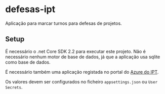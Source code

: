 # defesas-ipt

Aplicação para marcar turnos para defesas de projetos.

## Setup

É necessário o .net Core SDK 2.2 para executar este projeto. Não é necessário nenhum motor de base de dados, já que a aplicação usa sqlite como base de dados.

É necessário também uma aplicação registada no portal do [Azure do IPT](https://portal.azure.com/#blade/Microsoft_AAD_IAM/ActiveDirectoryMenuBlade/RegisteredApps).

Os valores devem ser configurados no ficheiro `appsettings.json` ou `User Secrets`.
